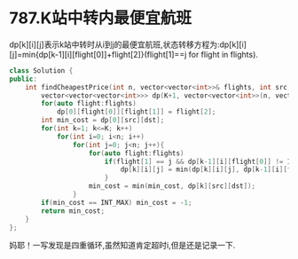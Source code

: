 # 787.K站中转内最便宜航班

dp[k][i][j]表示k站中转时从i到j的最便宜航班,状态转移方程为:dp[k][i][j]=min{dp[k-1][i][flight[0]]+flight[2]}(flight[1]==j for flight in flights).

```cpp
class Solution {
public:
    int findCheapestPrice(int n, vector<vector<int>>& flights, int src, int dst, int K) {
        vector<vector<vector<int>>> dp(K+1, vector<vector<int>>(n, vector<int>(n, INT_MAX)));
        for(auto flight:flights)
            dp[0][flight[0]][flight[1]] = flight[2];
        int min_cost = dp[0][src][dst];
        for(int k=1; k<=K; k++)
            for(int i=0; i<n; i++)
                for(int j=0; j<n; j++){
                    for(auto flight:flights)
                        if(flight[1] == j && dp[k-1][i][flight[0]] != INT_MAX){
                            dp[k][i][j] = min(dp[k][i][j], dp[k-1][i][flight[0]] + flight[2]);
                        }
                    min_cost = min(min_cost, dp[k][src][dst]);
                }
        if(min_cost == INT_MAX) min_cost = -1;
        return min_cost;
    }
};
```

妈耶！一写发现是四重循环,虽然知道肯定超时i,但是还是记录一下.
